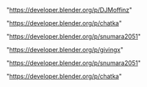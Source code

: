 "https://developer.blender.org/p/DJMoffinz"

"https://developer.blender.org/p/chatka"

"https://developer.blender.org/p/snumara2051"

 
"https://developer.blender.org/p/givingx"


"https://developer.blender.org/p/snumara2051"


"https://developer.blender.org/p/chatka"


 
